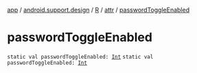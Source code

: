 [app](../../../index.md) / [android.support.design](../../index.md) / [R](../index.md) / [attr](index.md) / [passwordToggleEnabled](./password-toggle-enabled.md)

# passwordToggleEnabled

`static val passwordToggleEnabled: `[`Int`](https://kotlinlang.org/api/latest/jvm/stdlib/kotlin/-int/index.html)
`static val passwordToggleEnabled: `[`Int`](https://kotlinlang.org/api/latest/jvm/stdlib/kotlin/-int/index.html)